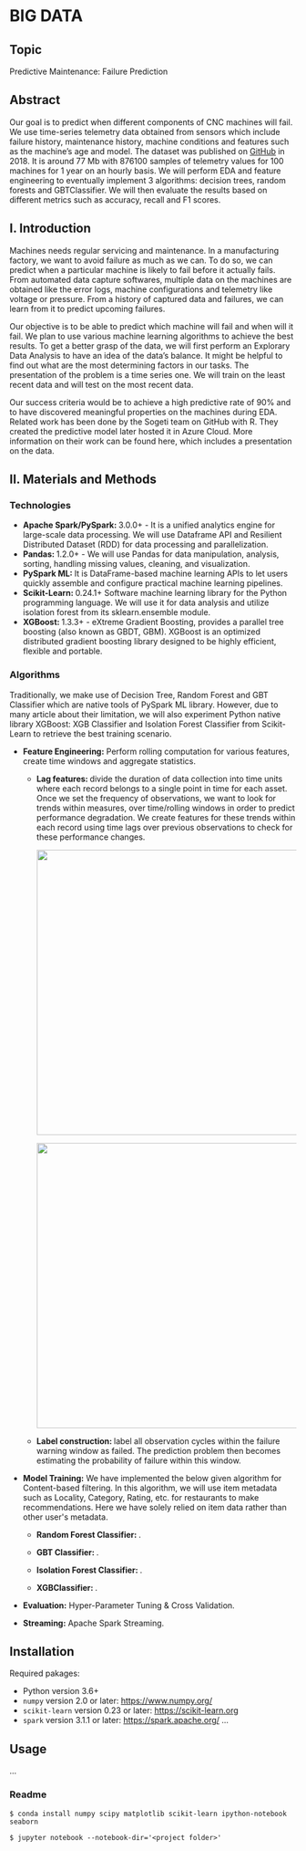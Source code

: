 # BIG DATA

## Topic

Predictive Maintenance: Failure Prediction

## Abstract

Our goal is to predict when different components of CNC machines will fail. We use time-series telemetry data obtained from sensors which include failure history, maintenance history, machine conditions and features such as the machine’s age and model. The dataset was published on [GitHub](https://github.com/DeeptiChevvuri/Predictive-Maintenance-Modelling-Datasets) in 2018. It is around 77 Mb with 876100 samples of telemetry values for 100 machines for 1 year on an hourly basis. We will perform EDA and feature engineering to eventually implement 3 algorithms: decision trees, random forests and GBTClassifier. We will then evaluate the results based on different metrics such as accuracy, recall and F1 scores.

## I. Introduction

Machines needs regular servicing and maintenance. In a manufacturing factory, we want to avoid failure as much as we can. To do so, we can predict when a particular machine is likely to fail before it actually fails. From automated data capture softwares, multiple data on the machines are obtained like the error logs, machine configurations and telemetry like voltage or pressure. From a history of captured data and failures, we can learn from it to predict upcoming failures.

Our objective is to be able to predict which machine will fail and when will it fail. We plan to use various machine learning algorithms to achieve the best results. To get a better grasp of the data, we will first perform an Explorary Data Analysis to have an idea of the data’s balance. It might be helpful to find out what are the most determining factors in our tasks. The presentation of the problem is a time series one. We will train on the least recent data and will test on the most recent data. 

Our success criteria would be to achieve a high predictive rate of 90% and to have discovered meaningful properties on the machines during EDA. Related work has been done by the Sogeti team on GitHub with R. They created the predictive model later hosted it in Azure Cloud. More information on their work can be found here, which includes a presentation on the data.

## II. Materials and Methods

### Technologies

* <b>Apache Spark/PySpark: </b> 3.0.0+ - It is a unified analytics engine for large-scale data processing. We will use Dataframe API and Resilient Distributed Dataset (RDD) for data processing and parallelization.
* <b>Pandas: </b> 1.2.0+ - We will use Pandas for data manipulation, analysis, sorting, handling missing values, cleaning, and visualization.
* <b>PySpark ML: </b> It is DataFrame-based machine learning APIs to let users quickly assemble and configure practical machine learning pipelines.
* <b>Scikit-Learn: </b> 0.24.1+ Software machine learning library for the Python programming language. We will use it for data analysis and utilize isolation forest from its sklearn.ensemble module.
* <b>XGBoost: </b> 1.3.3+ - eXtreme Gradient Boosting, provides a parallel tree boosting (also known as GBDT, GBM). XGBoost is an optimized distributed gradient boosting library designed to be highly efficient, flexible and portable.

### Algorithms
Traditionally, we make use of Decision Tree, Random Forest and GBT Classifier which are native tools of PySpark ML library. However, due to many article about their limitation, we will also experiment Python native library XGBoost: XGB Classifier and Isolation Forest Classifier from Scikit-Learn to retrieve the best training scenario.

* <b>Feature Engineering:</b> Perform rolling computation for various features, create time windows and aggregate statistics.

  * <b>Lag features: </b> divide the duration of data collection into time units where each record belongs to a single point in time for each asset. Once we set the frequency of observations, we want to look for trends within measures, over time/rolling windows in order to predict performance degradation. We create features for these trends within each record using time lags over previous observations to check for these performance changes. 
  
       <p align="center"><img src="https://github.com/VisusAdAstra/Soen471/edit/master/images/lag1.png" width="500"></p>

       <p align="center"><img src="https://github.com/VisusAdAstra/Soen471/edit/master/images/lag2.png" width="500"></p>
  
  * <b>Label construction: </b> label all observation cycles within the failure warning window as failed. The prediction problem then becomes estimating the probability of failure within this window.

* <b>Model Training:</b> We have implemented the below given algorithm for Content-based filtering. In this algorithm, we will use item metadata such as Locality, Category, Rating, etc. for restaurants to make recommendations. Here we have solely relied on item data rather than other user's metadata.

  * <b>Random Forest Classifier: </b> .
  
  * <b>GBT Classifier: </b> .
  
  * <b>Isolation Forest Classifier: </b> .
  
  * <b>XGBClassifier: </b> .

* <b>Evaluation:</b> Hyper-Parameter Tuning & Cross Validation.

* <b>Streaming:</b> Apache Spark Streaming.

## Installation 
Required pakages:

- Python version 3.6+
- `numpy` version 2.0 or later: https://www.numpy.org/
- `scikit-learn` version 0.23 or later: https://scikit-learn.org
- `spark` version 3.1.1 or later: https://spark.apache.org/
...

## Usage

...

### Readme

```
$ conda install numpy scipy matplotlib scikit-learn ipython-notebook seaborn

$ jupyter notebook --notebook-dir='<project folder>'
```

